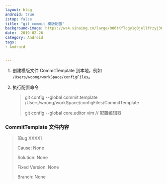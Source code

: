 ```yaml
---
layout: blog 
android: true 
istop: false
title: "git commit 模版配置" 
background-image: https://ws4.sinaimg.cn/large/006tKfTcgy1g0jollfrzyj30u0140hdv.jpg
date:  2019-02-26
category: Android
tags: 
- Android


---
```


1. 创建模版文件 CommitTemplate 到本地，例如 `/Users/woong/workSpace/configFiles`。

2. 执行配置命令

   > git config --global commit.template /Users/woong/workSpace/configFiles/CommitTemplate
   >
   > git config  --global core.editor vim  // 配置编辑器



### CommitTemplate 文件内容

> [Bug XXXX] 
>
> Cause: None
>
> Solution: None
>
> Fixed Version: None
>
> Branch: None








